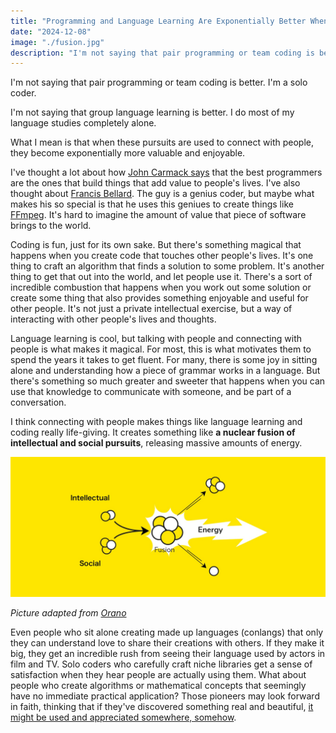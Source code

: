 ```yaml
---
title: "Programming and Language Learning Are Exponentially Better When Connected With People"
date: "2024-12-08"
image: "./fusion.jpg"
description: "I'm not saying that pair programming or team coding is better. I'm a solo coder. I'm not saying that group language learning is better. I do most of my language studies completely alone. What I mean is that..."
---
```


I'm not saying that pair programming or team coding is better. I'm a solo coder.

I'm not saying that group language learning is better. I do most of my language studies completely alone.

What I mean is that when these pursuits are used to connect with people, they become exponentially more valuable and enjoyable.

I've thought a lot about how [John Carmack says](https://www.youtube.com/watch?v=xzPuGf89vpI&ab_channel=LexClips) that the best programmers are the ones that build things that add value to people's lives. I've also thought about [Francis Bellard](https://bellard.org/). The guy is a genius coder, but maybe what makes his so special is that he uses this geniues to create things like [FFmpeg](https://ffmpeg.org/). It's hard to imagine the amount of value that piece of software brings to the world.

Coding is fun, just for its own sake. But there's something magical that happens when you create code that touches other people's lives. It's one thing to craft an algorithm that finds a solution to some problem. It's another thing to get that out into the world, and let people use it. There's a sort of incredible combustion that happens when you work out some solution or create some thing that also provides something enjoyable and useful for other people. It's not just a private intellectual exercise, but a way of interacting with other people's lives and thoughts.

Language learning is cool, but talking with people and connecting with people is what makes it magical. For most, this is what motivates them to spend the years it takes to get fluent. For many, there is some joy in sitting alone and understanding how a piece of grammar works in a language. But there's something so much greater and sweeter that happens when you can use that knowledge to communicate with someone, and be part of a conversation.

I think connecting with people makes things like language learning and coding really life-giving. It creates something like **a nuclear fusion of intellectual and social pursuits**, releasing massive amounts of energy.

![](./fusion.jpg)

_Picture adapted from [Orano](https://www.orano.group/en/unpacking-nuclear/nuclear-fission-and-nuclear-fusion-what-you-should-know)_

Even people who sit alone creating made up languages (conlangs) that only they can understand love to share their creations with others. If they make it big, they get an incredible rush from seeing their language used by actors in film and TV. Solo coders who carefully craft niche libraries get a sense of satisfaction when they hear people are actually using them. What about people who create algorithms or mathematical concepts that seemingly have no immediate practical application? Those pioneers may look forward in faith, thinking that if they've discovered something real and beautiful, [it might be used and appreciated somewhere, somehow](https://adueck.github.io/blog/on-haskell-jazz-and-pure-math/).
